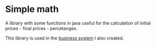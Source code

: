 # Simple math

A library with some functions in java useful for the calculation of initial prices - final prices - percetanges.

This library is used in the [business system](https://github.com/Apostolos172/business-system) I also created.

